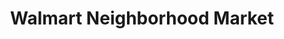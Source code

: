 ---
title: "Walmart Neighborhood Market"
url: /jurupa-valley/walmart-neighborhood-market/
shop: supermarket
---